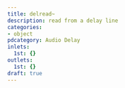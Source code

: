 ```yaml
---
title: delread~
description: read from a delay line
categories:
- object
pdcategory: Audio Delay
inlets:
  1st: {}
outlets:
  1st: {}
draft: true
---
```


